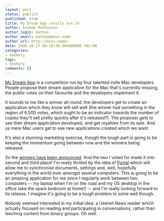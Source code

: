 ```yaml
---
layout: post
status: publish
published: true
title: My Dream App results are in
author: Graeme Mathieson
author_login: mathie
author_email: mathie@woss.name
author_url: http://woss.name/
date: 2006-10-27 08:28:48.000000000 +01:00
categories:
- Geekery
tags:
- Geekery
comments: []
---
```

[My Dream App](http://mydreamapp.com/) is a competition run by four talented indie Mac developers.  People propose their dream application for the Mac that's currently missing, the public votes on their favourite and the developers implement it.

It sounds to me like a winner all round: the developers get to create an application which they *know* will sell well (the winner had something in the region of 6,500 votes, which ought to be an indicator towards the number of copies they'll sell pretty quickly after it's released?).  The proposer gets to see their dream application developed, *and* get royalties from its sale.  And us mere Mac users get to see new applications created which we want.

It's also a stunning marketing exercise, though the tough part is going to be keeping the momentum going between now and the winners being released.

So the [winners have been announced](http://mydreamapp.com/news/post/347/).  And the two I voted for made it into second and third place!  I'm really thrilled by the idea of [Portal](http://mydreamapp.com/contestants/view/farzadsadjadi/) which will allow me to synchronise documents, settings and, well, hopefully everything in the world ever amongst several computers.  This is going to be an amazing application for me since I regularly work between two computers -- my laptop when I'm on the road and my G5 desktop in the office (aka the spare bedroom at home!) -- and I'm really looking forward to its release.  I imagine it's going to be a tough problem to solve well though.

Nobody seemed interested in my initial idea: a Usenet News reader which actually focused on reading and participating in conversations, rather than leeching content from binary groups.  Oh well.
